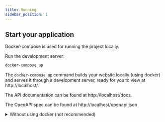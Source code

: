 ```yaml
---
title: Running
sidebar_position: 1
---
```


## Start your application

Docker-compose is used for running the project locally.

Run the development server:

```bash
docker-compose up
```


The `docker-compose up` command builds your website locally (using docker) and serves it through a development server, ready for you to view at http://localhost/. 

The API documentation can be found at http://localhost/docs. 

The OpenAPI spec can be found at http://localhost/openapi.json

<details>
<summary>Without using docker (not recommended)</summary>

Navigate to the /api folder, activate local venv, then start backend app.py with Uvicorn:

```shell
cd api/src/  # go to the location of app.py
uvicorn app:create_app --reload
```

Navigate to the /web folder, and then start web application:

```shell
yarn start
```

</details>
